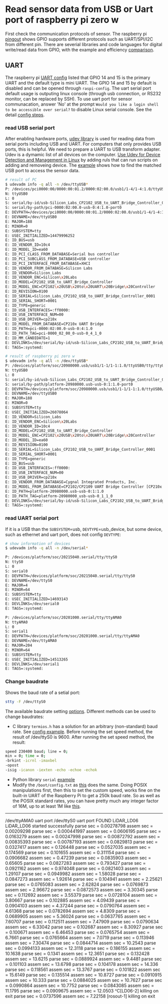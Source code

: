 # Read sensor data from USB or Uart port of raspberry pi zero w
First check the communication protocols of sensor. The raspberry pi [pingout](https://pinout.xyz/pinout/pin10_gpio15#) shows GPIO supports different protocols such as UART/SPI/I2C from different pin. There are severial libraries and code languages for digital write/read data from GPIO, with the example and efficiency [comparison](https://codeandlife.com/2012/07/03/benchmarking-raspberry-pi-gpio-speed/).
## UART
The raspberry pi [UART config](https://www.raspberrypi.org/documentation/configuration/uart.md) listed that GPIO 14 and 15 is the primary UART and the default type is mini UART. The GPIO 14 and 15 by default is disabled and can be opened through `raspi-config`. The uart serial port default usage is outputing linux console (through usb connection, or RS232 monitor, can be replaced by SSH). To use uart port for sensor communacation, answer 'No' at the prompt `Would you like a login shell to be accessible over serial?` to disable Linux serial console. See the detail [config steps](https://dumbcatnote.blogspot.com/2020/04/raspberry-pi-enable-serial-port.html).
### read USB serial port
After enabling hardware ports, [udev library](https://manpages.debian.org/buster/libudev-dev/udev_device_get_parent_with_subsystem_devtype.3.en.html) is used for reading data from serial ports including USB and UART. For computers that only provides USB ports, this is helpful. We need to prepare a UART to USB transform adapter.
Udev is a dymamic list of all devices on the computer. [Use Udev for Device Detection and Management in Linux](https://www.tecmint.com/udev-for-device-detection-management-in-linux/) by adding ruls that can run scripts on adding and removeing device. The [example](https://blog.csdn.net/baidu_39220322/article/details/112537199) shows how to find the matched USB port to access the sensor data.
```sh
# result of PC
$ udevadm info -q all -n /dev/ttyUSB*
P: /devices/pci0000:00/0000:00:01.2/0000:02:00.0/usb1/1-4/1-4:1.0/ttyUSB0/tty/ttyUSB0
N: ttyUSB0
L: 0
S: serial/by-id/usb-Silicon_Labs_CP2102_USB_to_UART_Bridge_Controller_0001-if00-port0
S: serial/by-path/pci-0000:02:00.0-usb-0:4:1.0-port0
E: DEVPATH=/devices/pci0000:00/0000:00:01.2/0000:02:00.0/usb1/1-4/1-4:1.0/ttyUSB0/tty/ttyUSB0
E: DEVNAME=/dev/ttyUSB0
E: MAJOR=188
E: MINOR=0
E: SUBSYSTEM=tty
E: USEC_INITIALIZED=14479996252
E: ID_BUS=usb
E: ID_VENDOR_ID=10c4
E: ID_MODEL_ID=ea60
E: ID_PCI_CLASS_FROM_DATABASE=Serial bus controller
E: ID_PCI_SUBCLASS_FROM_DATABASE=USB controller
E: ID_PCI_INTERFACE_FROM_DATABASE=XHCI
E: ID_VENDOR_FROM_DATABASE=Silicon Labs
E: ID_VENDOR=Silicon_Labs
E: ID_VENDOR_ENC=Silicon\x20Labs
E: ID_MODEL=CP2102_USB_to_UART_Bridge_Controller
E: ID_MODEL_ENC=CP2102\x20USB\x20to\x20UART\x20Bridge\x20Controller
E: ID_REVISION=0100
E: ID_SERIAL=Silicon_Labs_CP2102_USB_to_UART_Bridge_Controller_0001
E: ID_SERIAL_SHORT=0001
E: ID_TYPE=generic
E: ID_USB_INTERFACES=:ff0000:
E: ID_USB_INTERFACE_NUM=00
E: ID_USB_DRIVER=cp210x
E: ID_MODEL_FROM_DATABASE=CP210x UART Bridge
E: ID_PATH=pci-0000:02:00.0-usb-0:4:1.0
E: ID_PATH_TAG=pci-0000_02_00_0-usb-0_4_1_0
E: ID_MM_CANDIDATE=1
E: DEVLINKS=/dev/serial/by-id/usb-Silicon_Labs_CP2102_USB_to_UART_Bridge_Controller_0001-if00-port0 /dev/serial/by-path/pci-0000:02:00.0-usb-0:4:1.0-port0
E: TAGS=:systemd:
```
```sh
# result of raspberry pi zero w
$ udevadm info -q all -n /dev/ttyUSB*
P: /devices/platform/soc/20980000.usb/usb1/1-1/1-1:1.0/ttyUSB0/tty/ttyUSB0
N: ttyUSB0
L: 0
S: serial/by-id/usb-Silicon_Labs_CP2102_USB_to_UART_Bridge_Controller_0001-if00-port0
S: serial/by-path/platform-20980000.usb-usb-0:1:1.0-port0
E: DEVPATH=/devices/platform/soc/20980000.usb/usb1/1-1/1-1:1.0/ttyUSB0/tty/ttyUSB0
E: DEVNAME=/dev/ttyUSB0
E: MAJOR=188
E: MINOR=0
E: SUBSYSTEM=tty
E: USEC_INITIALIZED=26078064
E: ID_VENDOR=Silicon_Labs
E: ID_VENDOR_ENC=Silicon\x20Labs
E: ID_VENDOR_ID=10c4
E: ID_MODEL=CP2102_USB_to_UART_Bridge_Controller
E: ID_MODEL_ENC=CP2102\x20USB\x20to\x20UART\x20Bridge\x20Controller
E: ID_MODEL_ID=ea60
E: ID_REVISION=0100
E: ID_SERIAL=Silicon_Labs_CP2102_USB_to_UART_Bridge_Controller_0001
E: ID_SERIAL_SHORT=0001
E: ID_TYPE=generic
E: ID_BUS=usb
E: ID_USB_INTERFACES=:ff0000:
E: ID_USB_INTERFACE_NUM=00
E: ID_USB_DRIVER=cp210x
E: ID_VENDOR_FROM_DATABASE=Cygnal Integrated Products, Inc.
E: ID_MODEL_FROM_DATABASE=CP2102/CP2109 UART Bridge Controller [CP210x family]
E: ID_PATH=platform-20980000.usb-usb-0:1:1.0
E: ID_PATH_TAG=platform-20980000_usb-usb-0_1_1_0
E: DEVLINKS=/dev/serial/by-id/usb-Silicon_Labs_CP2102_USB_to_UART_Bridge_Controller_0001-if00-port0 /dev/serial/by-path/platform-20980000.usb-usb-0:1:1.0-port0
E: TAGS=:systemd:
```
### read UART serial port
If it is a USB than the `SUBSYSTEM`=usb, `DEVTYPE`=usb_device, but some device, such as ethernet and uart port, does not config `DEVTYPE`:
```sh
# show information of devices
$ udevadm info -q all -n /dev/serial*

P: /devices/platform/soc/20215040.serial/tty/ttyS0
N: ttyS0
L: 0
S: serial0
E: DEVPATH=/devices/platform/soc/20215040.serial/tty/ttyS0
E: DEVNAME=/dev/ttyS0
E: MAJOR=4
E: MINOR=64
E: SUBSYSTEM=tty
E: USEC_INITIALIZED=14693143
E: DEVLINKS=/dev/serial0
E: TAGS=:systemd:

P: /devices/platform/soc/20201000.serial/tty/ttyAMA0
N: ttyAMA0
L: 0
S: serial1
E: DEVPATH=/devices/platform/soc/20201000.serial/tty/ttyAMA0
E: DEVNAME=/dev/ttyAMA0
E: MAJOR=204
E: MINOR=64
E: SUBSYSTEM=tty
E: USEC_INITIALIZED=14513265
E: DEVLINKS=/dev/serial1
E: TAGS=:systemd:
```
### Change baudrate
Shows the baud rate of a setial port:
```sh
stty -F /dev/ttyS0
```
The available baudrate setting [options](https://raspberrypi.stackexchange.com/questions/9422/can-a-raspberry-pi-be-operated-at-more-than-115200-baud-rate-i-e-230400).
Different methods can be used to change baudrates:
* C library `termios.h` has a solution for an arbitrary (non-standard) baud rate. See [config example](https://stackoverflow.com/questions/12646324/how-can-i-set-a-custom-baud-rate-on-linux/21960358#21960358).
Before running the set speed method, the result of /dev/ttyS0 is 9600.
After running the set speed method, the result:
```sh
speed 230400 baud; line = 0;
min = 0; time = 0;
-brkint -icrnl -imaxbel
-opost
-isig -icanon -iexten -echo -echoe -echok
```
* Python library `serial` [example](http://www.python-exemplary.com/drucken.php?inhalt_mitte=raspi/en/serial.inc.php)
* Modify the `/boot/config.txt` as [this](https://stackoverflow.com/questions/51234573/changing-the-baud-rate-of-a-serial-port-on-a-raspberry-pi-3) does the same. Doing POSIX manipulations first, then this to set the custom speed, works fine on the built-in UART of the Raspberry Pi to get a 250k baud rate. So as well as the POSIX standard rates, you can have pretty much any integer factor of 16M, up to at least 1M like [this](https://fw.hardijzer.nl/?p=138).

----
/dev/ttyAMA0    uart port
/dev/ttyS0    uart port
FOUND LiDAR_LD06
LiDAR_LD06 started successfully 
parse sec = 0.00278798	assem sec = 0.00209298
parse sec = 0.000441997	assem sec = 0.0606195
parse sec = 0.0163279	assem sec = 0.00247998
parse sec = 0.00872792	assem sec = 0.00835393
parse sec = 0.00787193	assem sec = 0.0829813
parse sec = 0.0327417	assem sec = 0.126448
parse sec = 0.0527035	assem sec = 0.174569
parse sec = 0.101655	assem sec = 0.311154
parse sec = 0.0906682	assem sec = 0.47239
parse sec = 0.0835903	assem sec = 0.65605
parse sec = 0.0827283	assem sec = 0.793427
parse sec = 0.0921162	assem sec = 0.974048
parse sec = 0.0821403	assem sec = 1.29107
parse sec = 0.0949982	assem sec = 1.58028
parse sec = 0.0847273	assem sec = 1.92614
parse sec = 0.104941	assem sec = 2.25621
parse sec = 0.0765083	assem sec = 2.62824
parse sec = 0.0769873	assem sec = 2.96672
parse sec = 0.0872573	assem sec = 3.30345
parse sec = 0.112692	assem sec = 3.55379
parse sec = 0.0728104	assem sec = 3.80667
parse sec = 0.102885	assem sec = 4.09439
parse sec = 0.0904103	assem sec = 4.37244
parse sec = 0.0790764	assem sec = 4.61368
parse sec = 0.0782694	assem sec = 4.8309
parse sec = 0.0689905	assem sec = 5.36024
parse sec = 0.0637765	assem sec = 7.60707
parse sec = 0.112511	assem sec = 7.47909
parse sec = 0.0790634	assem sec = 6.33042
parse sec = 0.102687	assem sec = 8.30927
parse sec = 0.100671	assem sec = 6.46453
parse sec = 0.0765754	assem sec = 6.7661
parse sec = 0.0765664	assem sec = 7.0719
parse sec = 0.113946	assem sec = 7.30474
parse sec = 0.0844714	assem sec = 10.2543
parse sec = 0.0994133	assem sec = 12.3118
parse sec = 0.186155	assem sec = 10.1638
parse sec = 0.1341	assem sec = 12.3651
parse sec = 0.132428	assem sec = 13.6215
parse sec = 0.0889924	assem sec = 9.4481
parse sec = 0.101103	assem sec = 13.6798
parse sec = 0.104178	assem sec = 14.336
parse sec = 0.118561	assem sec = 13.3767
parse sec = 0.101822	assem sec = 15.6149
parse sec = 0.135514	assem sec = 10.8727
parse sec = 0.0910915	assem sec = 10.333
parse sec = 0.0884025	assem sec = 10.7627
parse sec = 0.0990864	assem sec = 10.7752
parse sec = 0.0843085	assem sec = 11.1795
parse sec = 0.0909675	assem sec = 12.0503
^C[LD06-2] killing on exit
parse sec = 0.0737596	assem sec = 7.22158
[rosout-1] killing on exit
